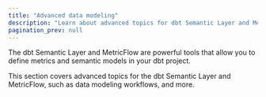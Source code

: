 ```yaml
---
title: "Advanced data modeling"
description: "Learn about advanced topics for dbt Semantic Layer and MetricFlow, such as modeling workflows and more."
pagination_prev: null
---
```


The dbt Semantic Layer and MetricFlow are powerful tools that allow you to define metrics and semantic models in your dbt project. 

This section covers advanced topics for the dbt Semantic Layer and MetricFlow, such as data modeling workflows, and more.
<!--
- [Fill null values for simple and derived or ratio metrics](/docs/build/fill-nulls-advanced) &mdash; Use `fill_nulls_with` to set null metric values to zero, ensuring numeric values for every data row, even with derived metrics.
-->

<div className="grid--2-col">

<Card
    title="Fill null values for metrics"
    body="Use <code>fill_nulls_with</code> to set null metric values to zero, ensuring numeric values for every data row."
    link="/docs/build/fill-nulls-advanced"
    icon="dbt-bit"/>

<Card
    title="Metrics as dimensions with metric filters"
    body="Add metrics as dimensions to your metric filters to create more complex metrics and gain more insights."
    link="/docs/build/ref-metrics-in-filters"
    icon="dbt-bit"/>

</div>
